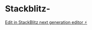 # Stackblitz-

[Edit in StackBlitz next generation editor ⚡️](https://stackblitz.com/~/github.com/amreesh1214/Stackblitz-)
